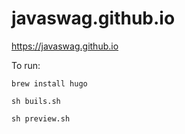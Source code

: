 # javaswag.github.io

https://javaswag.github.io

To run:

```
brew install hugo

sh buils.sh

sh preview.sh
```